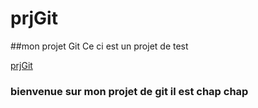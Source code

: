 prjGit
======


##mon projet Git
Ce ci est un projet de test

[prjGit](www.prjGit.com)

### bienvenue sur mon projet de git il est chap chap 
